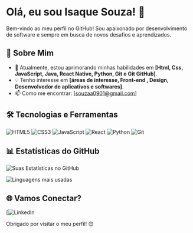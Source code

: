 # Olá, eu sou Isaque Souza! 👋

Bem-vindo ao meu perfil no GitHub! Sou apaixonado por desenvolvimento de software e sempre em busca de novos desafios e aprendizados.

## 🚀 Sobre Mim
- 🌱 Atualmente, estou aprimorando minhas habilidades em **[Html, Css, JavaScript, Java, React Native, Python, Git e Git GitHub]**.
- 💡 Tenho interesse em **[áreas de interesse, Front-end , Design, Desenvolvedor de aplicativos e softwares]**.
- 📫 Como me encontrar: [souzaa0901@gmail.com]

## 🛠️ Tecnologias e Ferramentas
![HTML5](https://img.shields.io/badge/HTML5-000?style=for-the-badge&logo=html5)
![CSS3](https://img.shields.io/badge/CSS3-000?style=for-the-badge&logo=css3)
![JavaScript](https://img.shields.io/badge/JavaScript-000?style=for-the-badge&logo=javascript)
![React](https://img.shields.io/badge/React-000?style=for-the-badge&logo=react)
![Python](https://img.shields.io/badge/Python-000?style=for-the-badge&logo=python)
![Git](https://img.shields.io/badge/Git-000?style=for-the-badge&logo=git)

## 📊 Estatísticas do GitHub
![Suas Estatísticas no GitHub](https://github-readme-stats.vercel.app/api?username=seu-usuario&show_icons=true&theme=radical)

![Linguagens mais usadas](https://github-readme-stats.vercel.app/api/top-langs/?username=seu-usuario&layout=compact&theme=radical)

## 🌐 Vamos Conectar?
[![LinkedIn](https://www.linkedin.com/in/isaque-souza-a32a81268/)

Obrigado por visitar o meu perfil! 😊
